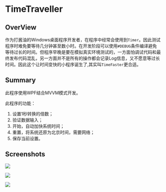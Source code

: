 # TimeTraveller

## OverView
作为打酱油的Windows桌面程序开发者，在程序中经常会使用到`Timer`。因此测试程序时难免要等待几分钟甚至数小时。在开发阶段可以使用`#DEBUG`条件编译避免等待过长的时间。但程序早晚是要在模拟真实环境测试的，一方面怕调试代码和最终发布代码混乱，另一方面并不是所有的操作都会记录Log信息，又不愿意等过长时间。因此这个让时间变快的小程序诞生了,其实叫`TimeFaster`更合适。

## Summary
此程序使用WPF结合MVVM模式开发。

此程序的功能：

1. 设置1秒转换的倍数；
2. 验证数据输入；
3. 开始，自动加快系统时间；
4. 重置，将系统还原为北京时间，需要网络；
5. 保存当前设置。

## Screenshots

![](./Screenshot/TIM截图20170810110704.png)

![](./Screenshot/TIM截图20170810110735.png)

![](./Screenshot/TIM截图20170810110748.png)
